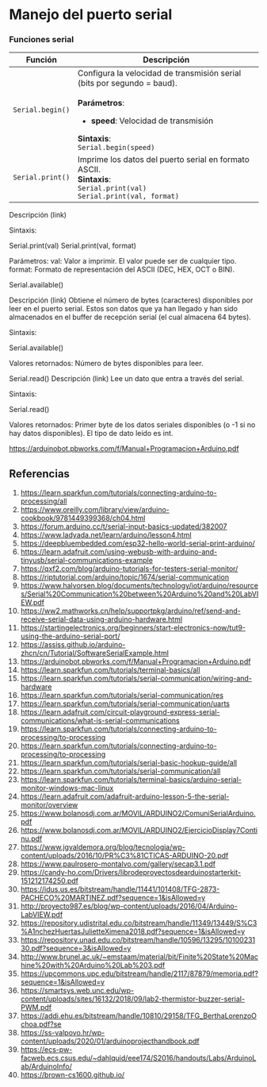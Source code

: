 # Manejo del puerto serial

### Funciones serial


|Función|Descripción|
|---|---|
|```Serial.begin()```|Configura la velocidad de transmisión serial (bits por segundo = baud).<br><br>**Parámetros**: <ul><li>**speed**: Velocidad de transmisión</ul>**Sintaxis**:<br>```Serial.begin(speed)```|
|```Serial.print()```|Imprime los datos del puerto serial en formato ASCII.<br>**Sintaxis**:<br>```Serial.print(val)```<br>```Serial.print(val, format)```|








Descripción (link)


Sintaxis:

Serial.print(val)
Serial.print(val, format)


Parámetros:
val: Valor a imprimir. El valor puede ser de cualquier tipo.
format: Formato de representación del ASCII (DEC, HEX, OCT o BIN).

Serial.available()

Descripción (link)
Obtiene el número de bytes (caracteres) disponibles por leer en el puerto serial. Estos son datos que ya han llegado y han sido almacenados en el buffer de recepción serial (el cual almacena 64 bytes).

Sintaxis:

Serial.available()


Valores retornados:
Número de bytes disponibles para leer.


Serial.read()
Descripción (link)
Lee un dato que entra a través del serial.

Sintaxis:

Serial.read()


Valores retornados:
Primer byte de los datos seriales disponibles (o -1 si no hay datos disponibles). El tipo de dato leído es int.









https://arduinobot.pbworks.com/f/Manual+Programacion+Arduino.pdf

## Referencias

1. https://learn.sparkfun.com/tutorials/connecting-arduino-to-processing/all
2. https://www.oreilly.com/library/view/arduino-cookbook/9781449399368/ch04.html
3. https://forum.arduino.cc/t/serial-input-basics-updated/382007
4. https://www.ladyada.net/learn/arduino/lesson4.html
5. https://deepbluembedded.com/esp32-hello-world-serial-print-arduino/
6. https://learn.adafruit.com/using-webusb-with-arduino-and-tinyusb/serial-communications-example
7. https://qxf2.com/blog/arduino-tutorials-for-testers-serial-monitor/
8. https://riptutorial.com/arduino/topic/1674/serial-communication
9. https://www.halvorsen.blog/documents/technology/iot/arduino/resources/Serial%20Communication%20between%20Arduino%20and%20LabVIEW.pdf
10. https://ww2.mathworks.cn/help/supportpkg/arduino/ref/send-and-receive-serial-data-using-arduino-hardware.html
11. https://startingelectronics.org/beginners/start-electronics-now/tut9-using-the-arduino-serial-port/
12. https://assiss.github.io/arduino-zhcn/cn/Tutorial/SoftwareSerialExample.html
13. https://arduinobot.pbworks.com/f/Manual+Programacion+Arduino.pdf
14. https://learn.sparkfun.com/tutorials/terminal-basics/all
15. https://learn.sparkfun.com/tutorials/serial-communication/wiring-and-hardware
16. https://learn.sparkfun.com/tutorials/serial-communication/res
17. https://learn.sparkfun.com/tutorials/serial-communication/uarts
18. https://learn.adafruit.com/circuit-playground-express-serial-communications/what-is-serial-communications
19. https://learn.sparkfun.com/tutorials/connecting-arduino-to-processing/to-processing
20. https://learn.sparkfun.com/tutorials/connecting-arduino-to-processing/to-processing
21. https://learn.sparkfun.com/tutorials/serial-basic-hookup-guide/all
22. https://learn.sparkfun.com/tutorials/serial-communication/all
23. https://learn.sparkfun.com/tutorials/terminal-basics/arduino-serial-monitor-windows-mac-linux
24. https://learn.adafruit.com/adafruit-arduino-lesson-5-the-serial-monitor/overview
25. https://www.bolanosdj.com.ar/MOVIL/ARDUINO2/ComuniSerialArduino.pdf
26. https://www.bolanosdj.com.ar/MOVIL/ARDUINO2/EjercicioDisplay7Continu.pdf
27. https://www.jgvaldemora.org/blog/tecnologia/wp-content/uploads/2016/10/PR%C3%81CTICAS-ARDUINO-20.pdf
28. https://www.paulrosero-montalvo.com/gallery/secap3.1.pdf
29. https://candy-ho.com/Drivers/librodeproyectosdearduinostarterkit-151212174250.pdf
30. https://idus.us.es/bitstream/handle/11441/101408/TFG-2873-PACHECO%20MARTINEZ.pdf?sequence=1&isAllowed=y
31. http://proyecto987.es/blog/wp-content/uploads/2016/04/Arduino-LabVIEW.pdf
32. https://repository.udistrital.edu.co/bitstream/handle/11349/13449/S%C3%A1nchezHuertasJulietteXimena2018.pdf?sequence=1&isAllowed=y
33. https://repository.unad.edu.co/bitstream/handle/10596/13295/1010023130.pdf?sequence=3&isAllowed=y
34. http://www.brunel.ac.uk/~emstaam/material/bit/Finite%20State%20Machine%20with%20Arduino%20Lab%203.pdf
35. https://upcommons.upc.edu/bitstream/handle/2117/87879/memoria.pdf?sequence=1&isAllowed=y
36. https://smartsys.web.unc.edu/wp-content/uploads/sites/16132/2018/09/lab2-thermistor-buzzer-serial-PWM.pdf
37. https://addi.ehu.es/bitstream/handle/10810/29158/TFG_BerthaLorenzoOchoa.pdf?se
38. https://ss-valpovo.hr/wp-content/uploads/2020/01/arduinoprojecthandbook.pdf
39. https://ecs-pw-facweb.ecs.csus.edu/~dahlquid/eee174/S2016/handouts/Labs/ArduinoLab/ArduinoInfo/
40. https://brown-cs1600.github.io/
